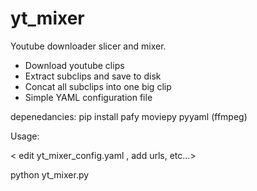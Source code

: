# yt_mixer

Youtube downloader slicer and mixer.

- Download youtube clips
- Extract subclips and save to disk
- Concat all subclips into one big clip
- Simple YAML configuration file

depenedancies:
pip install pafy moviepy pyyaml
(ffmpeg)


Usage:

 < edit yt_mixer_config.yaml , add urls, etc...>
 
 python yt_mixer.py
